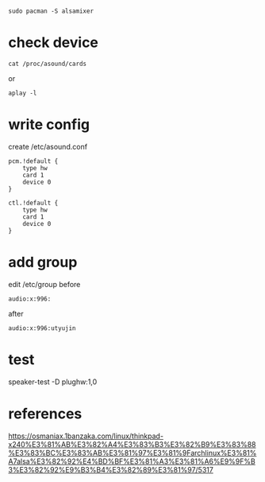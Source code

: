 # 
```
sudo pacman -S alsamixer
```

# check device
```
cat /proc/asound/cards
```
or
```
aplay -l
```

# write config
create /etc/asound.conf
```
pcm.!default {
    type hw
    card 1
    device 0
}

ctl.!default {
    type hw           
    card 1
    device 0
}
```

# add group

edit /etc/group
before
```
audio:x:996:
```
after
```
audio:x:996:utyujin
```

# test

speaker-test -D plughw:1,0 



# references

https://osmaniax.1banzaka.com/linux/thinkpad-x240%E3%81%AB%E3%82%A4%E3%83%B3%E3%82%B9%E3%83%88%E3%83%BC%E3%83%AB%E3%81%97%E3%81%9Farchlinux%E3%81%A7alsa%E3%82%92%E4%BD%BF%E3%81%A3%E3%81%A6%E9%9F%B3%E3%82%92%E9%B3%B4%E3%82%89%E3%81%97/5317